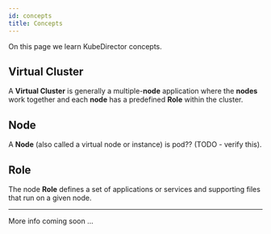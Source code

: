 ```yaml
---
id: concepts 
title: Concepts
---
```


On this page we learn KubeDirector concepts.

## Virtual Cluster

A **Virtual Cluster** is generally a multiple-**node** application where the **nodes** work together and each **node** has a predefined **Role** within the cluster.

## Node

A **Node** (also called a virtual node or instance) is pod?? (TODO - verify this).

## Role

The node **Role** defines a set of applications or services and supporting files that run on a given node.

---

More info coming soon ...
